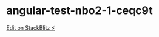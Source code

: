 # angular-test-nbo2-1-ceqc9t

[Edit on StackBlitz ⚡️](https://stackblitz.com/edit/angular-test-nbo2-1-ceqc9t)